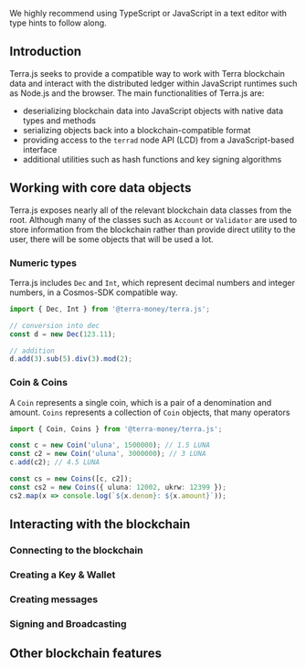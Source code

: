 We highly recommend using TypeScript or JavaScript in a text editor with type hints to follow along.

## Introduction

Terra.js seeks to provide a compatible way to work with Terra blockchain data and interact with the distributed ledger within JavaScript runtimes such as Node.js and the browser. The main functionalities of Terra.js are:

- deserializing blockchain data into JavaScript objects with native data types and methods
- serializing objects back into a blockchain-compatible format
- providing access to the `terrad` node API (LCD) from a JavaScript-based interface
- additional utilities such as hash functions and key signing algorithms

## Working with core data objects

Terra.js exposes nearly all of the relevant blockchain data classes from the root. Although many of the classes such as `Account` or `Validator` are used to store information from the blockchain rather than provide direct utility to the user, there will be some objects that will be used a lot.

### Numeric types

Terra.js includes `Dec` and `Int`, which represent decimal numbers and integer numbers, in a Cosmos-SDK compatible way.

```ts
import { Dec, Int } from '@terra-money/terra.js';

// conversion into dec
const d = new Dec(123.11);

// addition
d.add(3).sub(5).div(3).mod(2);
```

### Coin & Coins

A `Coin` represents a single coin, which is a pair of a denomination and amount. `Coins` represents a collection of `Coin` objects, that many operators

```ts
import { Coin, Coins } from '@terra-money/terra.js';

const c = new Coin('uluna', 1500000); // 1.5 LUNA
const c2 = new Coin('uluna', 3000000); // 3 LUNA
c.add(c2); // 4.5 LUNA

const cs = new Coins([c, c2]);
const cs2 = new Coins({ uluna: 12002, ukrw: 12399 });
cs2.map(x => console.log(`${x.denom}: ${x.amount}`));
```

## Interacting with the blockchain


### Connecting to the blockchain

### Creating a Key & Wallet

### Creating messages

### Signing and Broadcasting

## Other blockchain features